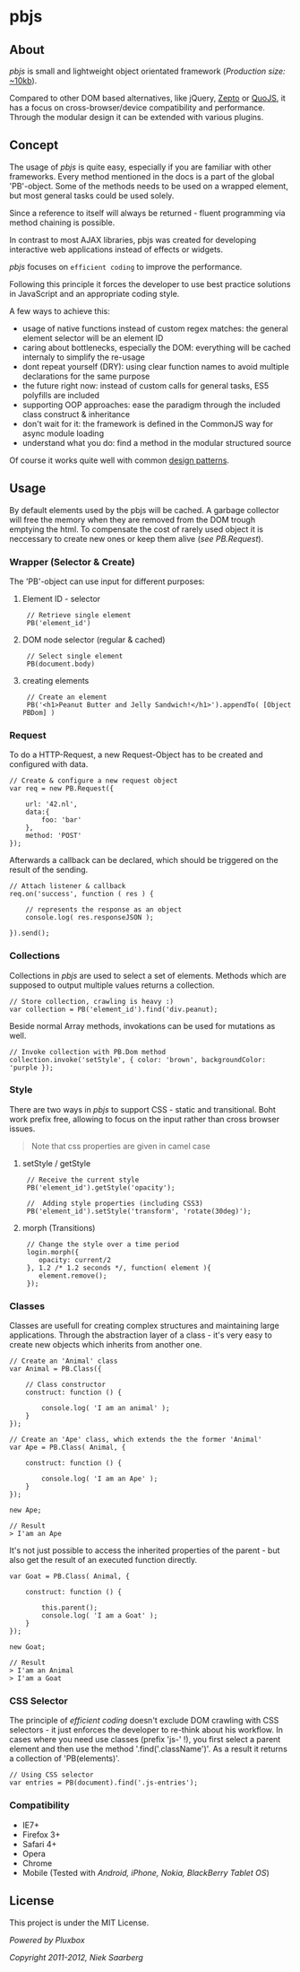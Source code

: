 pbjs
==========================================================

About
-----

*pbjs* is small and lightweight object orientated framework (*Production size:* [~10kb](https://github.com/Saartje87/pbjs/tree/master/bin/pbjs.min.js)).

Compared to other DOM based alternatives, like jQuery, [Zepto](http://zeptojs.com/) or [QuoJS](http://quojs.tapquo.com/), it has a focus on cross-browser/device compatibility and performance. Through the modular design it can be extended with various plugins.



Concept
-------

The usage of *pbjs* is quite easy, especially if you are familiar with other frameworks. Every method mentioned in the docs is a part of the global 'PB'-object. Some of the methods needs to be used on a wrapped element, but most general tasks could be used solely.

Since a reference to itself will always be returned - fluent programming via method chaining is possible.

In contrast to most AJAX libraries, pbjs was created for developing interactive web applications instead of effects or widgets.

*pbjs* focuses on `efficient coding` to improve the performance.

Following this principle it forces the developer to use best practice solutions in JavaScript and an appropriate coding style.

A few ways to achieve this:

- usage of native functions instead of custom regex matches: the general element selector will be an element ID
- caring about bottlenecks, especially the DOM: everything will be cached internaly to simplify the re-usage
- dont repeat yourself (DRY): using clear function names to avoid multiple declarations for the same purpose
- the future right now: instead of custom calls for general tasks, ES5 polyfills are included
- supporting OOP approaches: ease the paradigm through the included class construct & inheritance
- don't wait for it: the framework is defined in the CommonJS way for async module loading
- understand what you do: find a method in the modular structured source

Of course it works quite well with common [design patterns](http://addyosmani.com/resources/essentialjsdesignpatterns/book/).



Usage
-----

By default elements used by the pbjs will be cached. A garbage collector will free the memory when they are removed from the DOM trough emptying the html. To compensate the cost of rarely used object it is neccessary to create new ones or keep them alive (*see PB.Request*).


### Wrapper (Selector & Create)

The 'PB'-object can use input for different purposes:

1. Element ID - selector 

        // Retrieve single element    
        PB('element_id')

2. DOM node selector (regular & cached)
        
        // Select single element
        PB(document.body)

3. creating elements

        // Create an element     
        PB('<h1>Peanut Butter and Jelly Sandwich!</h1>').appendTo( [Object PBDom] )

### Request

To do a HTTP-Request, a new Request-Object has to be created and configured with data.

    // Create & configure a new request object
    var req = new PB.Request({
    
        url: '42.nl',
        data:{ 
            foo: 'bar'
        },
        method: 'POST'        
    });
    
Afterwards a callback can be declared, which should be triggered on the result of the sending.
        
    // Attach listener & callback
    req.on('success', function ( res ) {
        
        // represents the response as an object
        console.log( res.responseJSON );
        
    }).send();
    

### Collections

Collections in *pbjs* are used to select a set of elements. Methods which are supposed to output multiple values returns a collection. 

    // Store collection, crawling is heavy :)
    var collection = PB('element_id').find('div.peanut);

Beside normal Array methods, invokations can be used for mutations as well.

    // Invoke collection with PB.Dom method
    collection.invoke('setStyle', { color: 'brown', backgroundColor: 'purple });
        

### Style

There are two ways in *pbjs* to support CSS - static and transitional. Boht work prefix free, allowing to focus on the input rather than cross browser issues.

> Note that css properties are given in camel case

1. setStyle / getStyle
    
        // Receive the current style
        PB('element_id').getStyle('opacity');
        
        //  Adding style properties (including CSS3)
        PB('element_id').setStyle('transform', 'rotate(30deg)');

3. morph (Transitions)
    
        // Change the style over a time period
        login.morph({                     
           opacity: current/2        
        }, 1.2 /* 1.2 seconds */, function( element ){        
           element.remove();
        });


### Classes

Classes are usefull for creating complex structures and maintaining large applications. Through the abstraction layer of a class - it's very easy to create new objects which inherits from another one.
    
    // Create an 'Animal' class
    var Animal = PB.Class({
        
        // Class constructor
        construct: function () {
            
            console.log( 'I am an animal' );
        }        
    });
    
    // Create an 'Ape' class, which extends the the former 'Animal'
    var Ape = PB.Class( Animal, {
        
        construct: function () {            
                   
            console.log( 'I am an Ape' );
        }        
    });
        
    new Ape; 
        
    // Result
    > I'am an Ape

It's not just possible to access the inherited properties of the parent - but also get the result of an executed function directly.
        
    var Goat = PB.Class( Animal, {
        
        construct: function () {            
            
            this.parent();
            console.log( 'I am a Goat' );
        }        
    });       
    
    new Goat;
    
    // Result
    > I'am an Animal
    > I'am a Goat


### CSS Selector

The principle of *efficient coding* doesn't exclude DOM crawling with CSS selectors - it just enforces the developer to re-think about his workflow. In cases where you need use classes (prefix 'js-' !), you first select a parent element and then use the method '.find('.className')'. As a result it returns a collection of 'PB(elements)'.

    // Using CSS selector
    var entries = PB(document).find('.js-entries');


### Compatibility

- IE7+
- Firefox 3+
- Safari 4+
- Opera
- Chrome
- Mobile (Tested with *Android, iPhone, Nokia, BlackBerry Tablet OS*)



License
-------
This project is under the MIT License.

*Powered by Pluxbox*

*Copyright 2011-2012, Niek Saarberg*
